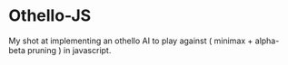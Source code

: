 # Othello-JS
My shot at implementing an othello AI to play against ( minimax + alpha-beta pruning ) in javascript.
